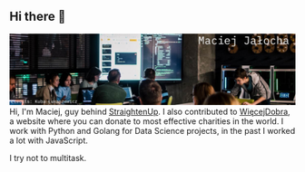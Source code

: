 ## Hi there 👋
![alt text](./hc_banner.jpg)
Hi, I'm Maciej, guy behind [StraightenUp](https://chromewebstore.google.com/detail/straightenup-ai-ai-postur/nfhoegpkonllcaghgmhdmcpmebmocokf). I also contributed to [WięcejDobra](https://www.wiecejdobra.pl/), a website where you can donate to most effective charities in the world. I work with Python and Golang for Data Science projects, in the past I worked a lot with JavaScript.

I try not to multitask.



<!--
**PLtier/PLtier** is a ✨ _special_ ✨ repository because its `README.md` (this file) appears on your GitHub profile.

Here are some ideas to get you started:

- 🔭 I’m currently working on ...
- 🌱 I’m currently learning ...
- 👯 I’m looking to collaborate on ...
- 🤔 I’m looking for help with ...
- 💬 Ask me about ...
- 📫 How to reach me: ...
- 😄 Pronouns: ...
- ⚡ Fun fact: ...
-->

